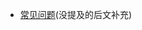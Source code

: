 * [常见问题](https://celestenyaserver.github.io/CelesteMiaoServer.Wiki/#/zh-cn/Celeste/FAQs)(没提及的后文补充)

